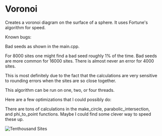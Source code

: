 # Voronoi

Creates a voronoi diagram on the surface of a sphere. It uses Fortune's algorithm for speed.

Known bugs:

Bad seeds as shown in the main.cpp.

For 8000 sites one might find a bad seed roughly 1% of the time. Bad seeds are more common for 16000 sites. There is almost never an error for 4000 sites.

This is most definitely due to the fact that the calculations are very sensitive to rounding errors when the sites are so close together.


This algorithm can be run on one, two, or four threads.


Here are a few optimizations that I could possibly do:

There are tons of calculations in the make_circle, parabolic_intersection, and phi_to_point functions. Maybe I could find some clever way to speed these up.

![Tenthousand Sites](https://github.com/sparkasaurusRex/Voronoi/blob/master/ten_thousand_sites.png)
